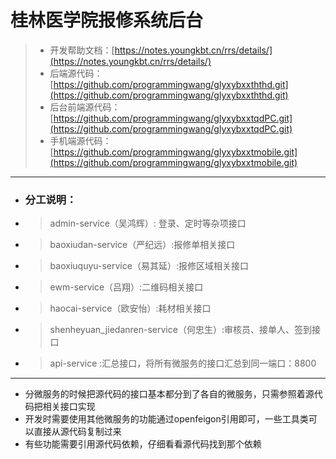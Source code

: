 # 桂林医学院报修系统后台

> - 开发帮助文档：[https://notes.youngkbt.cn/rrs/details/](https://notes.youngkbt.cn/rrs/details/)
> - 后端源代码：[https://github.com/programmingwang/glyxybxxththd.git](https://github.com/programmingwang/glyxybxxththd.git)
> - 后台前端源代码：[https://github.com/programmingwang/glyxybxxtqdPC.git](https://github.com/programmingwang/glyxybxxtqdPC.git)
> - 手机端源代码：[https://github.com/programmingwang/glyxybxxtmobile.git](https://github.com/programmingwang/glyxybxxtmobile.git)
---
- ### 分工说明：
- > admin-service（吴鸿辉）: 登录、定时等杂项接口

- > baoxiudan-service（严纪远）:报修单相关接口

- > baoxiuquyu-service（易其延）:报修区域相关接口

- > ewm-service（吕翔）:二维码相关接口

- > haocai-service（欧安怡）:耗材相关接口

- > shenheyuan_jiedanren-service（何忠生）:审核员、接单人、签到接口

- > api-service :汇总接口，将所有微服务的接口汇总到同一端口：8800

---
- 分微服务的时候把源代码的接口基本都分到了各自的微服务，只需参照着源代码把相关接口实现
- 开发时需要使用其他微服务的功能通过openfeigon引用即可，一些工具类可以直接从源代码复制过来
- 有些功能需要引用源代码依赖，仔细看看源代码找到那个依赖

